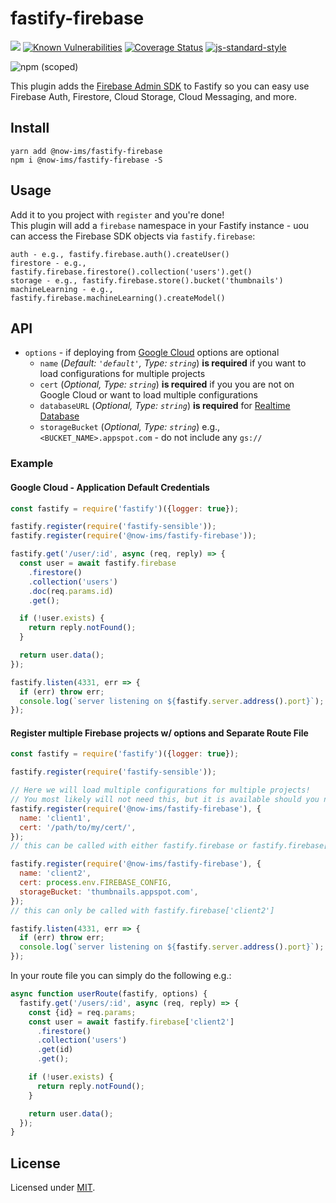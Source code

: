 # fastify-firebase

![](https://github.com/now-ims/fastify-firebase/workflows/ci/badge.svg)
[![Known Vulnerabilities](https://snyk.io/test/github/now-ims/fastify-firebase/badge.svg?targetFile=package.json)](https://snyk.io/test/github/now-ims/fastify-firebase?targetFile=package.json)
[![Coverage Status](https://coveralls.io/repos/github/now-ims/fastify-firebase/badge.svg?branch=master)](https://coveralls.io/github/now-ims/fastify-firebase?branch=master)
[![js-standard-style](https://img.shields.io/badge/code%20style-standard-brightgreen.svg?style=flat)](http://standardjs.com/)

![npm (scoped)](https://img.shields.io/npm/v/@now-ims/fastify-firebase?color=E55812)

This plugin adds the [Firebase Admin SDK](https://firebase.google.com/docs/admin/setup) to Fastify so you can easy use Firebase Auth, Firestore, Cloud Storage, Cloud Messaging, and more.

## Install

```
yarn add @now-ims/fastify-firebase
npm i @now-ims/fastify-firebase -S
```

## Usage

Add it to you project with `register` and you're done!  
This plugin will add a `firebase` namespace in your Fastify instance - uou can access the Firebase SDK objects via `fastify.firebase`:

```
auth - e.g., fastify.firebase.auth().createUser()
firestore - e.g., fastify.firebase.firestore().collection('users').get()
storage - e.g., fastify.firebase.store().bucket('thumbnails')
machineLearning - e.g., fastify.firebase.machineLearning().createModel()
```

## API

- `options` - if deploying from [Google Cloud](https://cloud.google.com) options are optional
  - `name` (_Default: `'default'`, Type: `string`_) **is required** if you want to load configurations for multiple projects
  - `cert` (_Optional, Type: `string`_) **is required** if you you are not on Google Cloud or want to load multiple configurations
  - `databaseURL` (_Optional, Type: `string`_) **is required** for [Realtime Database](https://firebase.google.com/docs/database/admin/start)
  - `storageBucket` (_Optional, Type: `string`_) e.g., `<BUCKET_NAME>.appspot.com` - do not include any `gs://`

### Example

#### Google Cloud - Application Default Credentials

```js
const fastify = require('fastify')({logger: true});

fastify.register(require('fastify-sensible'));
fastify.register(require('@now-ims/fastify-firebase'));

fastify.get('/user/:id', async (req, reply) => {
  const user = await fastify.firebase
    .firestore()
    .collection('users')
    .doc(req.params.id)
    .get();

  if (!user.exists) {
    return reply.notFound();
  }

  return user.data();
});

fastify.listen(4331, err => {
  if (err) throw err;
  console.log(`server listening on ${fastify.server.address().port}`);
});
```

#### Register multiple Firebase projects w/ options and Separate Route File

```js
const fastify = require('fastify')({logger: true});

fastify.register(require('fastify-sensible'));

// Here we will load multiple configurations for multiple projects!
// You most likely will not need this, but it is available should you need it.
fastify.register(require('@now-ims/fastify-firebase'), {
  name: 'client1',
  cert: '/path/to/my/cert/',
});
// this can be called with either fastify.firebase or fastify.firebase['client1']

fastify.register(require('@now-ims/fastify-firebase'), {
  name: 'client2',
  cert: process.env.FIREBASE_CONFIG,
  storageBucket: 'thumbnails.appspot.com',
});
// this can only be called with fastify.firebase['client2']

fastify.listen(4331, err => {
  if (err) throw err;
  console.log(`server listening on ${fastify.server.address().port}`);
});
```

In your route file you can simply do the following e.g.:

```js
async function userRoute(fastify, options) {
  fastify.get('/users/:id', async (req, reply) => {
    const {id} = req.params;
    const user = await fastify.firebase['client2']
      .firestore()
      .collection('users')
      .get(id)
      .get();

    if (!user.exists) {
      return reply.notFound();
    }

    return user.data();
  });
}
```

## License

Licensed under [MIT](./LICENSE).
